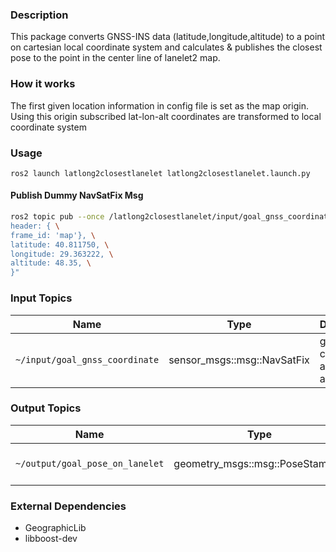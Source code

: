 ### Description

This package converts GNSS-INS data (latitude,longitude,altitude) to a point on cartesian local
coordinate system and calculates & publishes the closest pose to the point in the center line of
lanelet2 map.

### How it works

The first given location information in config file is set as the map origin. Using this origin
subscribed lat-lon-alt coordinates are transformed to local coordinate system 

### Usage

`ros2 launch latlong2closestlanelet latlong2closestlanelet.launch.py`

#### Publish Dummy NavSatFix Msg

```bash
ros2 topic pub --once /latlong2closestlanelet/input/goal_gnss_coordinate sensor_msgs/msg/NavSatFix "{ \
header: { \
frame_id: 'map'}, \
latitude: 40.811750, \
longitude: 29.363222, \
altitude: 48.35, \
}"
```

### Input Topics

| Name                           | Type                        | Description                           |
| -------------------------------| ----------------------------| --------------------------------------|
| `~/input/goal_gnss_coordinate` | sensor_msgs::msg::NavSatFix | goal point coordinates as lat-lon-alt |

### Output Topics

| Name                            | Type                             | Description                     |
| --------------------------------| ---------------------------------| --------------------------------|
| `~/output/goal_pose_on_lanelet` | geometry_msgs::msg::PoseStamped  | closest pose in the center line |

### External Dependencies

* GeographicLib
* libboost-dev